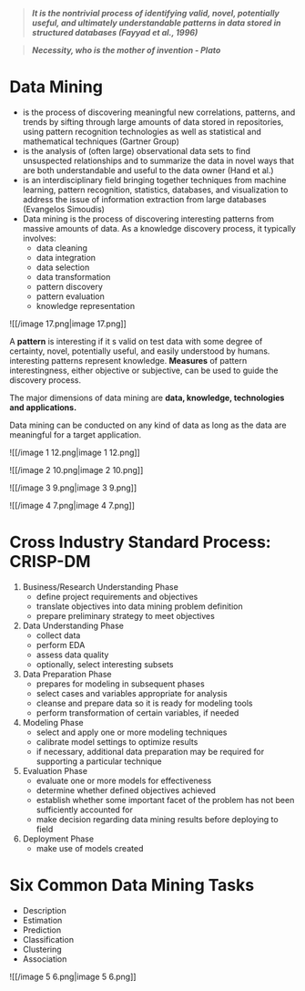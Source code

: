 > _**It is the nontrivial process of identifying valid, novel, potentially useful, and ultimately understandable patterns in data stored in structured databases (Fayyad et al., 1996)**_

  

> _**Necessity, who is the mother of invention - Plato**_

# Data Mining

- is the process of discovering meaningful new correlations, patterns, and trends by sifting through large amounts of data stored in repositories, using pattern recognition technologies as well as statistical and mathematical techniques (Gartner Group)
- is the analysis of (often large) observational data sets to find unsuspected relationships and to summarize the data in novel ways that are both understandable and useful to the data owner (Hand et al.)
- is an interdisciplinary field bringing together techniques from machine learning, pattern recognition, statistics, databases, and visualization to address the issue of information extraction from large databases (Evangelos Simoudis)
- Data mining is the process of discovering interesting patterns from massive amounts of data. As a knowledge discovery process, it typically involves:
    - data cleaning
    - data integration
    - data selection
    - data transformation
    - pattern discovery
    - pattern evaluation
    - knowledge representation

![[/image 17.png|image 17.png]]

  

A **pattern** is interesting if it s valid on test data with some degree of certainty, novel, potentially useful, and easily understood by humans. interesting patterns represent knowledge. **Measures** of pattern interestingness, either objective or subjective, can be used to guide the discovery process.

The major dimensions of data mining are **data, knowledge, technologies and applications.**

Data mining can be conducted on any kind of data as long as the data are meaningful for a target application.

![[/image 1 12.png|image 1 12.png]]

  

![[/image 2 10.png|image 2 10.png]]

![[/image 3 9.png|image 3 9.png]]

![[/image 4 7.png|image 4 7.png]]

# Cross Industry Standard Process: CRISP-DM

1. Business/Research Understanding Phase
    - define project requirements and objectives
    - translate objectives into data mining problem definition
    - prepare preliminary strategy to meet objectives
2. Data Understanding Phase
    - collect data
    - perform EDA
    - assess data quality
    - optionally, select interesting subsets
3. Data Preparation Phase
    - prepares for modeling in subsequent phases
    - select cases and variables appropriate for analysis
    - cleanse and prepare data so it is ready for modeling tools
    - perform transformation of certain variables, if needed
4. Modeling Phase
    - select and apply one or more modeling techniques
    - calibrate model settings to optimize results
    - if necessary, additional data preparation may be required for supporting a particular technique
5. Evaluation Phase
    - evaluate one or more models for effectiveness
    - determine whether defined objectives achieved
    - establish whether some important facet of the problem has not been sufficiently accounted for
    - make decision regarding data mining results before deploying to field
6. Deployment Phase
    - make use of models created

  

# Six Common Data Mining Tasks

- Description
- Estimation
- Prediction
- Classification
- Clustering
- Association

![[/image 5 6.png|image 5 6.png]]